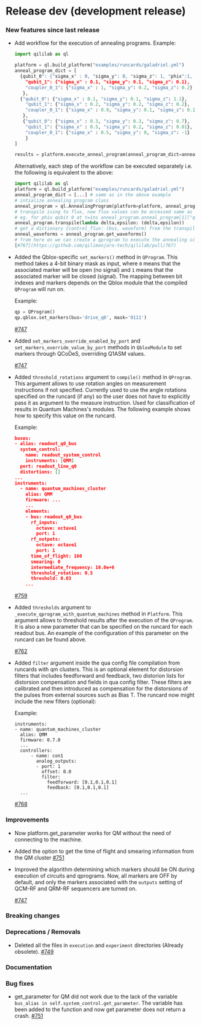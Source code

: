 # Release dev (development release)

### New features since last release

- Add workflow for the execution of annealing programs.
  Example:

  ```python
  import qililab as ql

  platform = ql.build_platform("examples/runcards/galadriel.yml")
  anneal_program_dict = [
    {qubit_0": {"sigma_x" : 0, "sigma_y": 0, "sigma_z": 1, "phix":1, "phiz":1},
      "qubit_1": {"sigma_x" : 0.1, "sigma_y": 0.1, "sigma_z": 0.1},
      "coupler_0_1": {"sigma_x" : 1, "sigma_y": 0.2, "sigma_z": 0.2}
     },
    {"qubit_0": {"sigma_x" : 0.1, "sigma_y": 0.1, "sigma_z": 1.1},
      "qubit_1": {"sigma_x" : 0.2, "sigma_y": 0.2, "sigma_z": 0.2},
      "coupler_0_1": {"sigma_x" : 0.9, "sigma_y": 0.1, "sigma_z": 0.1}
     },
     {"qubit_0": {"sigma_x" : 0.3, "sigma_y": 0.3, "sigma_z": 0.7},
      "qubit_1": {"sigma_x" : 0.5, "sigma_y": 0.2, "sigma_z": 0.01},
      "coupler_0_1": {"sigma_x" : 0.5, "sigma_y": 0, "sigma_z": -1}
      }
  ]

  results = platform.execute_anneal_program(anneal_program_dict=anneal_program_dict,transpiler=lambda delta, epsilon: (delta, epsilon), averages=100_000)
  ```

  Alternatively, each step of the workflow can be executed separately i.e. the following is equivalent to the above:

  ```python
  import qililab as ql
  platform = ql.build_platform("examples/runcards/galadriel.yml")
  anneal_program_dict = [...] # same as in the above example
  # intialize annealing program class
  anneal_program = ql.AnnealingProgram(platform=platform, anneal_program=anneal_program_dict)
  # transpile ising to flux, now flux values can be accessed same as ising coeff values
  # eg. for phix qubit 0 at t=1ns anneal_program.anneal_program[1]["qubit_0"]["phix"]
  anneal_program.transpile(lambda delta,epsilon: (delta,epsilon))
  # get a dictionary {control_flux: (bus, waveform) from the transpiled fluxes
  anneal_waveforms = anneal_program.get_waveforms()
  # from here on we can create a qprogram to execute the annealing schedule
  [#767](https://github.com/qilimanjaro-tech/qililab/pull/767)


  ```

- Added the Qblox-specific `set_markers()` method in `QProgram`. This method takes a 4-bit binary mask as input, where `0` means that the associated marker will be open (no signal) and `1` means that the associated marker will be closed (signal). The mapping between bit indexes and markers depends on the Qblox module that the compiled `QProgram` will run on.

  Example:

  ```Python
  qp = QProgram()
  qp.qblox.set_markers(bus='drive_q0', mask='0111')
  ```

  [#747](https://github.com/qilimanjaro-tech/qililab/pull/747)

- Added `set_markers_override_enabled_by_port` and `set_markers_override_value_by_port` methods in `QbloxModule` to set markers through QCoDeS, overriding Q1ASM values.

  [#747](https://github.com/qilimanjaro-tech/qililab/pull/747)

- Added `threshold_rotations` argument to `compile()` method in `QProgram`. This argument allows to use rotation angles on measurement instructions if not specified. Currently used to use the angle rotations specified on the runcard (if any) so the user does not have to explicitly pass it as argument to the measure instruction.  Used for classification of results in Quantum Machines's modules. The following example shows how to specify this value on the runcard.

  Example:

  ```JSON
  buses:
  - alias: readout_q0_bus
    system_control:
      name: readout_system_control
      instruments: [QMM]
    port: readout_line_q0
    distortions: []
  ...
  instruments:
    - name: quantum_machines_cluster
      alias: QMM
      firmware: ...
      ...
      elements:
      - bus: readout_q0_bus
        rf_inputs:
          octave: octave1
          port: 1
        rf_outputs:
          octave: octave1
          port: 1
        time_of_flight: 160
        smearing: 0
        intermediate_frequency: 10.0e+6
        threshold_rotation: 0.5
        threshold: 0.03
      ...
  ```

  [#759](https://github.com/qilimanjaro-tech/qililab/pull/759)

- Added `thresholds` argument to `_execute_qprogram_with_quantum_machines` method in `Platform`. This argument allows to threshold results after the execution of the `QProgram`. It is also a new parameter that can be specified on the runcard for each readout bus. An example of the configuration of this parameter on the runcard can be found above.

  [#762](https://github.com/qilimanjaro-tech/qililab/pull/762)

- Added `filter` argument inside the qua config file compilation from runcards with qm clusters. This is an optional element for distorsion filters that includes feedforward and feedback, two distorion lists for distorsion compensation and fields in qua config filter. These filters are calibrated and then introduced as compensation for the distorsions of the pulses from external sources such as Bias T. The runcard now might include the new filters (optional):

  Example:
    ```
    instruments:
    - name: quantum_machines_cluster
      alias: QMM
      firmware: 0.7.0
      ...
      controllers:
          - name: con1
            analog_outputs:
            - port: 1
              offset: 0.0
              filter:
                feedforward: [0.1,0.1,0.1]
                feedback: [0.1,0.1,0.1]
      ...
    ```

  [#768](https://github.com/qilimanjaro-tech/qililab/pull/768)

### Improvements

- Now platform.get_parameter works for QM without the need of connecting to the machine.

- Added the option to get the time of flight and smearing information from the QM cluster
  [#751](https://github.com/qilimanjaro-tech/qililab/pull/751)

- Improved the algorithm determining which markers should be ON during execution of circuits and qprograms. Now, all markers are OFF by default, and only the markers associated with the `outputs` setting of QCM-RF and QRM-RF sequencers are turned on.

  [#747](https://github.com/qilimanjaro-tech/qililab/pull/747)

### Breaking changes

### Deprecations / Removals

- Deleted all the files in `execution` and `experiment` directories (Already obsolete).
  [#749](https://github.com/qilimanjaro-tech/qililab/pull/749)

### Documentation

### Bug fixes

- get_parameter for QM did not work due to the lack of the variable `bus_alias in self.system_control.get_parameter`. The variable has been added to the function and now get parameter does not return a crash.
  [#751](https://github.com/qilimanjaro-tech/qililab/pull/751)
